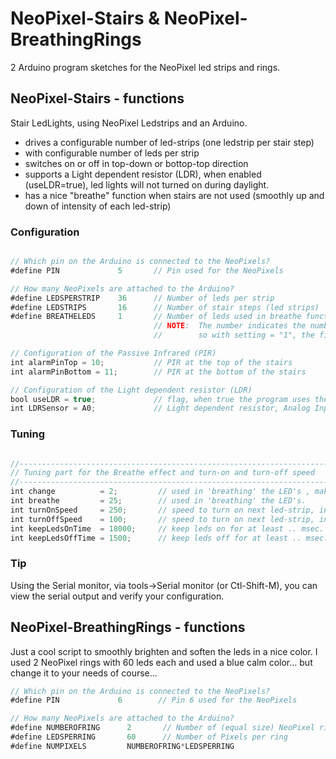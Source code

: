 # NeoPixel-Stairs & NeoPixel-BreathingRings
2 Arduino program sketches for the NeoPixel led strips and rings.

## NeoPixel-Stairs - functions
Stair LedLights, using NeoPixel Ledstrips and an Arduino.

- drives a configurable number of led-strips (one ledstrip per stair step)
- with configurable number of leds per strip
- switches on or off in top-down or bottop-top direction
- supports a Light dependent resistor (LDR), when enabled (useLDR=true), led lights will not turned on during daylight.
- has a nice "breathe" function when stairs are not used (smoothly up and down of intensity of each led-strip)  

### Configuration

```javascript

// Which pin on the Arduino is connected to the NeoPixels?
#define PIN             5       // Pin used for the NeoPixels

// How many NeoPixels are attached to the Arduino?
#define LEDSPERSTRIP    36      // Number of leds per strip
#define LEDSTRIPS       16      // Number of stair steps (led strips)
#define BREATHELEDS     1       // Number of leds used in breathe function. 
                                // NOTE:  The number indicates the number of Begin Leds and Last leds per strip 
                                //        so with setting = "1", the first and last leds of the ledstrip would be used for the breathe function.

// Configuration of the Passive Infrared (PIR)
int alarmPinTop = 10;           // PIR at the top of the stairs
int alarmPinBottom = 11;        // PIR at the bottom of the stairs

// Configuration of the Light dependent resistor (LDR)
bool useLDR = true;             // flag, when true the program uses the LDR, set to "false" if you don't have a LDR sensor.
int LDRSensor = A0;             // Light dependent resistor, Analog Input line                                   
```


### Tuning
```javascript

//-------------------------------------------------------------------------
// Tuning part for the Breathe effect and turn-on and turn-off speed 
//-------------------------------------------------------------------------
int change          = 2;         // used in 'breathing' the LED's , make value smalle to make it smoother, or higher to make it faster
int breathe         = 25;        // used in 'breathing' the LED's.
int turnOnSpeed     = 250;       // speed to turn on next led-strip, in msec between next strip
int turnOffSpeed    = 100;       // speed to turn on next led-strip, in msec between next strip
int keepLedsOnTime  = 18000;     // keep leds on for at least .. msec.
int keepLedsOffTime = 1500;      // keep leds off for at least .. msec.
```


### Tip
Using the Serial monitor, via tools->Serial monitor (or Ctl-Shift-M), you can view the serial output and verify your configuration.


## NeoPixel-BreathingRings - functions
Just a cool script to smoothly brighten and soften the leds in a nice color.
I used 2 NeoPixel rings with 60 leds each and used a blue calm color... but change it to your needs of course...

```javascript
// Which pin on the Arduino is connected to the NeoPixels?
#define PIN             6        // Pin 6 used for the NeoPixels

// How many NeoPixels are attached to the Arduino?
#define NUMBEROFRING      2       // Number of (equal size) NeoPixel rings
#define LEDSPERRING       60      // Number of Pixels per ring
#define NUMPIXELS         NUMBEROFRING*LEDSPERRING 
```



